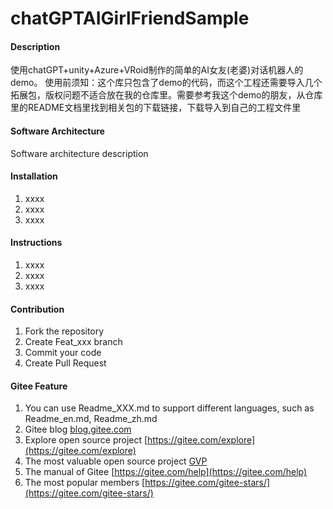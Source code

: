 # chatGPTAIGirlFriendSample

#### Description
使用chatGPT+unity+Azure+VRoid制作的简单的AI女友(老婆)对话机器人的demo。
使用前须知：这个库只包含了demo的代码，而这个工程还需要导入几个拓展包，版权问题不适合放在我的仓库里。需要参考我这个demo的朋友，从仓库里的README文档里找到相关包的下载链接，下载导入到自己的工程文件里

#### Software Architecture
Software architecture description

#### Installation

1.  xxxx
2.  xxxx
3.  xxxx

#### Instructions

1.  xxxx
2.  xxxx
3.  xxxx

#### Contribution

1.  Fork the repository
2.  Create Feat_xxx branch
3.  Commit your code
4.  Create Pull Request


#### Gitee Feature

1.  You can use Readme\_XXX.md to support different languages, such as Readme\_en.md, Readme\_zh.md
2.  Gitee blog [blog.gitee.com](https://blog.gitee.com)
3.  Explore open source project [https://gitee.com/explore](https://gitee.com/explore)
4.  The most valuable open source project [GVP](https://gitee.com/gvp)
5.  The manual of Gitee [https://gitee.com/help](https://gitee.com/help)
6.  The most popular members  [https://gitee.com/gitee-stars/](https://gitee.com/gitee-stars/)
